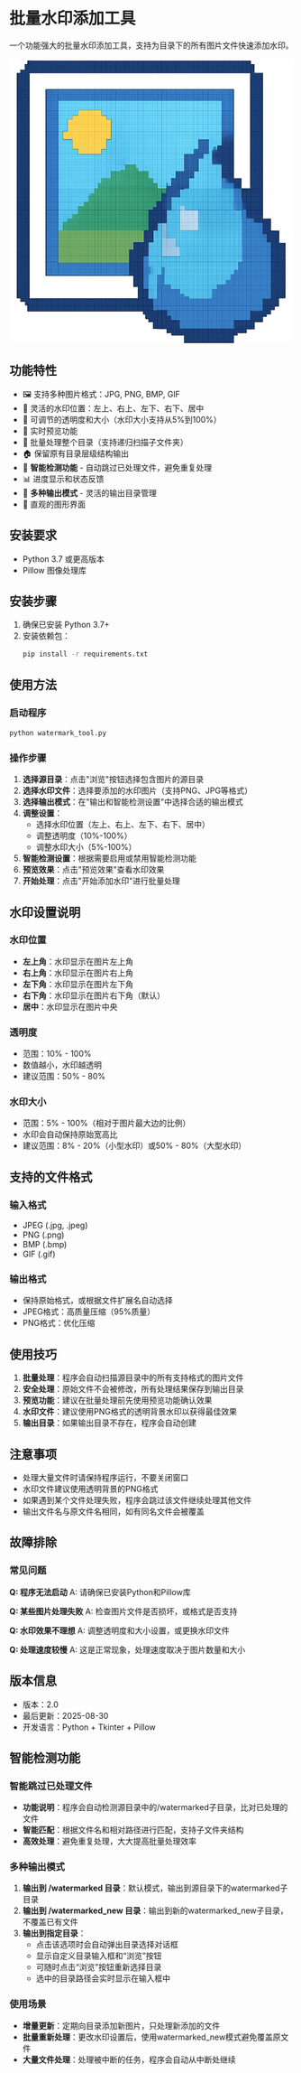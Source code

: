 # 批量水印添加工具

一个功能强大的批量水印添加工具，支持为目录下的所有图片文件快速添加水印。

![logo](./imgAddWatermark.png)

## 功能特性

- 🖼️ 支持多种图片格式：JPG, PNG, BMP, GIF
- 🎯 灵活的水印位置：左上、右上、左下、右下、居中
- 🔧 可调节的透明度和大小（水印大小支持从5%到100%）
- 👀 实时预览功能
- 📁 批量处理整个目录（支持递归扫描子文件夹）
- 🏠 保留原有目录层级结构输出
- 🧠 **智能检测功能** - 自动跳过已处理文件，避免重复处理
- 📊 进度显示和状态反馈
- 📂 **多种输出模式** - 灵活的输出目录管理
- 🎨 直观的图形界面

## 安装要求

- Python 3.7 或更高版本
- Pillow 图像处理库

## 安装步骤

1. 确保已安装 Python 3.7+
2. 安装依赖包：
   ```bash
   pip install -r requirements.txt
   ```

## 使用方法

### 启动程序
```bash
python watermark_tool.py
```

### 操作步骤

1. **选择源目录**：点击"浏览"按钮选择包含图片的源目录
2. **选择水印文件**：选择要添加的水印图片（支持PNG、JPG等格式）
3. **选择输出模式**：在"输出和智能检测设置"中选择合适的输出模式
4. **调整设置**：
   - 选择水印位置（左上、右上、左下、右下、居中）
   - 调整透明度（10%-100%）
   - 调整水印大小（5%-100%）
5. **智能检测设置**：根据需要启用或禁用智能检测功能
6. **预览效果**：点击"预览效果"查看水印效果
7. **开始处理**：点击"开始添加水印"进行批量处理

## 水印设置说明

### 水印位置
- **左上角**：水印显示在图片左上角
- **右上角**：水印显示在图片右上角  
- **左下角**：水印显示在图片左下角
- **右下角**：水印显示在图片右下角（默认）
- **居中**：水印显示在图片中央

### 透明度
- 范围：10% - 100%
- 数值越小，水印越透明
- 建议范围：50% - 80%

### 水印大小
- 范围：5% - 100%（相对于图片最大边的比例）
- 水印会自动保持原始宽高比
- 建议范围：8% - 20%（小型水印）或50% - 80%（大型水印）

## 支持的文件格式

### 输入格式
- JPEG (.jpg, .jpeg)
- PNG (.png)
- BMP (.bmp)
- GIF (.gif)

### 输出格式
- 保持原始格式，或根据文件扩展名自动选择
- JPEG格式：高质量压缩（95%质量）
- PNG格式：优化压缩

## 使用技巧

1. **批量处理**：程序会自动扫描源目录中的所有支持格式的图片文件
2. **安全处理**：原始文件不会被修改，所有处理结果保存到输出目录
3. **预览功能**：建议在批量处理前先使用预览功能确认效果
4. **水印文件**：建议使用PNG格式的透明背景水印以获得最佳效果
5. **输出目录**：如果输出目录不存在，程序会自动创建

## 注意事项

- 处理大量文件时请保持程序运行，不要关闭窗口
- 水印文件建议使用透明背景的PNG格式
- 如果遇到某个文件处理失败，程序会跳过该文件继续处理其他文件
- 输出文件名与原文件名相同，如有同名文件会被覆盖

## 故障排除

### 常见问题

**Q: 程序无法启动**
A: 请确保已安装Python和Pillow库

**Q: 某些图片处理失败**
A: 检查图片文件是否损坏，或格式是否支持

**Q: 水印效果不理想**
A: 调整透明度和大小设置，或更换水印文件

**Q: 处理速度较慢**
A: 这是正常现象，处理速度取决于图片数量和大小

## 版本信息

- 版本：2.0
- 最后更新：2025-08-30
- 开发语言：Python + Tkinter + Pillow


## 智能检测功能

### 智能跳过已处理文件
- **功能说明**：程序会自动检测源目录中的/watermarked子目录，比对已处理的文件
- **智能匹配**：根据文件名和相对路径进行匹配，支持子文件夹结构
- **高效处理**：避免重复处理，大大提高批量处理效率

### 多种输出模式
1. **输出到 /watermarked 目录**：默认模式，输出到源目录下的watermarked子目录
2. **输出到 /watermarked_new 目录**：输出到新的watermarked_new子目录，不覆盖已有文件
3. **输出到指定目录**：
   - 点击该选项时会自动弹出目录选择对话框
   - 显示自定义目录输入框和“浏览”按钮
   - 可随时点击“浏览”按钮重新选择目录
   - 选中的目录路径会实时显示在输入框中

### 使用场景
- **增量更新**：定期向目录添加新图片，只处理新添加的文件
- **批量重新处理**：更改水印设置后，使用watermarked_new模式避免覆盖原文件
- **大量文件处理**：处理被中断的任务，程序会自动从中断处继续